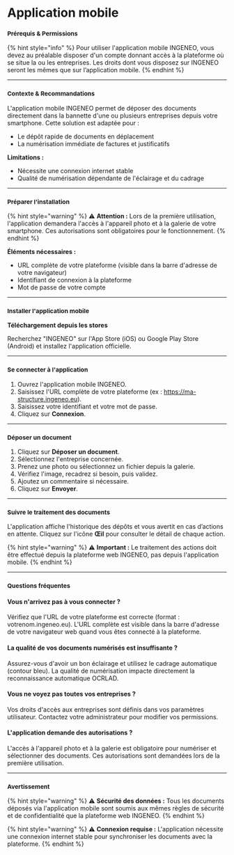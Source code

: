 # Application mobile

### <sup>**Prérequis & Permissions**</sup>

{% hint style="info" %}
Pour utiliser l'application mobile INGENEO, vous devez au préalable disposer d'un compte donnant accès à la plateforme où se situe la ou les entreprises. Les droits dont vous disposez sur INGENEO seront les mêmes que sur l’application mobile.
{% endhint %}

***

### <sup>**Contexte & Recommandations**</sup>

L'application mobile INGENEO permet de déposer des documents directement dans la bannette d'une ou plusieurs entreprises depuis votre smartphone. Cette solution est adaptée pour :

* Le dépôt rapide de documents en déplacement
* La numérisation immédiate de factures et justificatifs

**Limitations :**

* Nécessite une connexion internet stable
* Qualité de numérisation dépendante de l'éclairage et du cadrage

***

### <sup>**Préparer l'installation**</sup>

{% hint style="warning" %}
⚠️ **Attention :** Lors de la première utilisation, l'application demandera l'accès à l'appareil photo et à la galerie de votre smartphone. Ces autorisations sont obligatoires pour le fonctionnement.
{% endhint %}

**Éléments nécessaires :**

* URL complète de votre plateforme (visible dans la barre d'adresse de votre navigateur)
* Identifiant de connexion à la plateforme
* Mot de passe de votre compte

***

### <sup>**Installer l'application mobile**</sup>

**Téléchargement depuis les stores**

Recherchez "INGENEO" sur l'App Store (iOS) ou Google Play Store (Android) et installez l'application officielle.

***

### <sup>**Se connecter à l'application**</sup>

1. Ouvrez l'application mobile INGENEO.
2. Saisissez l'URL complète de votre plateforme (ex : https://ma-structure.ingeneo.eu).
3. Saisissez votre identifiant et votre mot de passe.
4. Cliquez sur **Connexion**.

***

### <sup>**Déposer un document**</sup>

1. Cliquez sur **Déposer un document**.
2. Sélectionnez l'entreprise concernée.
3. Prenez une photo ou sélectionnez un fichier depuis la galerie.
4. Vérifiez l'image, recadrez si besoin, puis validez.
5. Ajoutez un commentaire si nécessaire.
6. Cliquez sur **Envoyer**.

***

### <sup>**Suivre le traitement des documents**</sup>

L'application affiche l'historique des dépôts et vous avertit en cas d’actions en attente. Cliquez sur l'icône **Œil** pour consulter le détail de chaque action.

{% hint style="warning" %}
⚠️ **Important :** Le traitement des actions doit être effectué depuis la plateforme web INGENEO, pas depuis l'application mobile.
{% endhint %}

***

### <sup>**Questions fréquentes**</sup>

#### **Vous n'arrivez pas à vous connecter ?**

Vérifiez que l'URL de votre plateforme est correcte (format : votrenom.ingeneo.eu). L'URL complète est visible dans la barre d'adresse de votre navigateur web quand vous êtes connecté à la plateforme.

#### **La qualité de vos documents numérisés est insuffisante ?**

Assurez-vous d'avoir un bon éclairage et utilisez le cadrage automatique (contour bleu). La qualité de numérisation impacte directement la reconnaissance automatique OCRLAD.

#### **Vous ne voyez pas toutes vos entreprises ?**

Vos droits d'accès aux entreprises sont définis dans vos paramètres utilisateur. Contactez votre administrateur pour modifier vos permissions.

#### **L'application demande des autorisations ?**

L'accès à l'appareil photo et à la galerie est obligatoire pour numériser et sélectionner des documents. Ces autorisations sont demandées lors de la première utilisation.

***

### <sup>**Avertissement**</sup>

{% hint style="warning" %}
⚠️ **Sécurité des données :** Tous les documents déposés via l'application mobile sont soumis aux mêmes règles de sécurité et de confidentialité que la plateforme web INGENEO.
{% endhint %}

{% hint style="warning" %}
⚠️ **Connexion requise :** L'application nécessite une connexion internet stable pour synchroniser les documents avec la plateforme.
{% endhint %}

